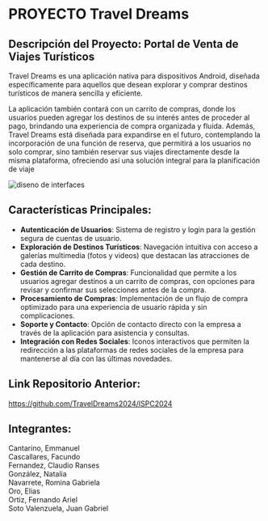 # PROYECTO Travel Dreams

## Descripción del Proyecto: Portal de Venta de Viajes Turísticos

Travel Dreams es una aplicación nativa para dispositivos Android, diseñada específicamente para aquellos que desean explorar y comprar destinos turísticos de manera sencilla y eficiente. 

La aplicación también contará con un carrito de compras, donde los usuarios pueden agregar los destinos de su interés antes de proceder al pago, brindando una experiencia de compra organizada y fluida. Además, Travel Dreams está diseñada para expandirse en el futuro, contemplando la incorporación de una función de reserva, que permitirá a los usuarios no solo comprar, sino también reservar sus viajes directamente desde la misma plataforma, ofreciendo así una solución integral para la planificación de viaje

![diseno de interfaces](https://github.com/user-attachments/assets/9772f5b2-5111-4ee0-865b-09a8a3435352)


## Características Principales:

* **Autenticación de Usuarios**: Sistema de registro y login para la gestión segura de cuentas de usuario.
* **Exploración de Destinos Turísticos**: Navegación intuitiva con acceso a galerías multimedia (fotos y videos) que destacan las atracciones de cada destino.
* **Gestión de Carrito de Compras**: Funcionalidad que permite a los usuarios agregar destinos a un carrito de compras, con opciones para revisar y confirmar sus selecciones antes de la compra.
* **Procesamiento de Compras**: Implementación de un flujo de compra optimizado para una experiencia de usuario rápida y sin complicaciones.
* **Soporte y Contacto**: Opción de contacto directo con la empresa a través de la aplicación para asistencia y consultas.
* **Integración con Redes Sociales**: Iconos interactivos que permiten la redirección a las plataformas de redes sociales de la empresa para mantenerse al día con las últimas novedades.


## Link Repositorio Anterior:
https://github.com/TravelDreams2024/ISPC2024

## Integrantes:

Cantarino, Emmanuel  
Cascallares, Facundo  
Fernandez, Claudio Ranses  
González, Natalia  
Navarrete, Romina Gabriela  
Oro, Elias  
Ortiz, Fernando Ariel   
Soto Valenzuela, Juan Gabriel  
